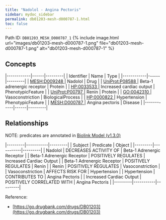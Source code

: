 ```yaml
---
title: "Nadolol - Angina Pectoris"
sidebar: mydoc_sidebar
permalink: db01203-mesh-d000787-1.html
toc: false 
---
```



Path ID: `DB01203_MESH_D000787_1`
{% include image.html url="images/db01203-mesh-d000787-1.png" file="db01203-mesh-d000787-1.png" alt="db01203-mesh-d000787-1" %}

## Concepts

|------------|------|---------|
| Identifier | Name | Type    |
|------------|------|---------|
| <a href="https://identifiers.org/MESH:D009248">MESH:D009248 </a> | Nadolol | Drug |
| <a href="https://identifiers.org/UniProt:P08588">UniProt:P08588 </a> | Beta-1 adrenergic receptor | Protein |
| <a href="https://identifiers.org/HP:0033533">HP:0033533 </a> | Increased cardiac output | PhenotypicFeature |
| <a href="https://identifiers.org/UniProt:P00797">UniProt:P00797 </a> | Renin | Protein |
| <a href="https://identifiers.org/GO:0042310">GO:0042310 </a> | Vasoconstriction | BiologicalProcess |
| <a href="https://identifiers.org/HP:0000822">HP:0000822 </a> | Hypertension | PhenotypicFeature |
| <a href="https://identifiers.org/MESH:D000787">MESH:D000787 </a> | Angina pectoris | Disease |
|------------|------|---------|

## Relationships


NOTE: predicates are annotated in <a href="https://github.com/biolink/biolink-model/releases/tag/v1.3.0">Biolink Model (v1.3.0)</a>

|---------|-----------|---------|
| Subject | Predicate | Object  |
|---------|-----------|---------|
| Nadolol | DECREASES ACTIVITY OF | Beta-1 Adrenergic Receptor |
| Beta-1 Adrenergic Receptor | POSITIVELY REGULATES | Increased Cardiac Output |
| Beta-1 Adrenergic Receptor | POSITIVELY REGULATES | Renin |
| Renin | POSITIVELY REGULATES | Vasoconstriction |
| Vasoconstriction | AFFECTS RISK FOR | Hypertension |
| Hypertension | CONTRIBUTES TO | Angina Pectoris |
| Increased Cardiac Output | POSITIVELY CORRELATED WITH | Angina Pectoris |
|---------|-----------|---------|

Reference: 
  - [https://go.drugbank.com/drugs/DB01203](https://go.drugbank.com/drugs/DB01203)
